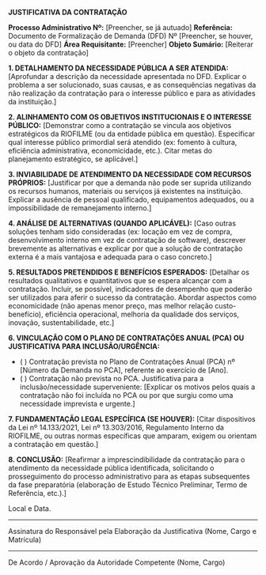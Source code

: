 **JUSTIFICATIVA DA CONTRATAÇÃO**

**Processo Administrativo Nº:** [Preencher, se já autuado]
**Referência:** Documento de Formalização de Demanda (DFD) Nº [Preencher, se houver, ou data do DFD]
**Área Requisitante:** [Preencher]
**Objeto Sumário:** [Reiterar o objeto da contratação]

**1. DETALHAMENTO DA NECESSIDADE PÚBLICA A SER ATENDIDA:**
   [Aprofundar a descrição da necessidade apresentada no DFD. Explicar o problema a ser solucionado, suas causas, e as consequências negativas da não realização da contratação para o interesse público e para as atividades da instituição.]

**2. ALINHAMENTO COM OS OBJETIVOS INSTITUCIONAIS E O INTERESSE PÚBLICO:**
   [Demonstrar como a contratação se vincula aos objetivos estratégicos da RIOFILME (ou da entidade pública em questão). Especificar qual interesse público primordial será atendido (ex: fomento à cultura, eficiência administrativa, economicidade, etc.). Citar metas do planejamento estratégico, se aplicável.]

**3. INVIABILIDADE DE ATENDIMENTO DA NECESSIDADE COM RECURSOS PRÓPRIOS:**
   [Justificar por que a demanda não pode ser suprida utilizando os recursos humanos, materiais ou serviços já existentes na instituição. Explicar a ausência de pessoal qualificado, equipamentos adequados, ou a impossibilidade de remanejamento interno.]

**4. ANÁLISE DE ALTERNATIVAS (QUANDO APLICÁVEL):**
   [Caso outras soluções tenham sido consideradas (ex: locação em vez de compra, desenvolvimento interno em vez de contratação de software), descrever brevemente as alternativas e explicar por que a solução de contratação externa é a mais vantajosa e adequada para o caso concreto.]

**5. RESULTADOS PRETENDIDOS E BENEFÍCIOS ESPERADOS:**
   [Detalhar os resultados qualitativos e quantitativos que se espera alcançar com a contratação. Incluir, se possível, indicadores de desempenho que poderão ser utilizados para aferir o sucesso da contratação. Abordar aspectos como economicidade (não apenas menor preço, mas melhor relação custo-benefício), eficiência operacional, melhoria da qualidade dos serviços, inovação, sustentabilidade, etc.]

**6. VINCULAÇÃO COM O PLANO DE CONTRATAÇÕES ANUAL (PCA) OU JUSTIFICATIVA PARA INCLUSÃO/URGÊNCIA:**
   - ( ) Contratação prevista no Plano de Contratações Anual (PCA) nº [Número da Demanda no PCA], referente ao exercício de [Ano].
   - ( ) Contratação não prevista no PCA. Justificativa para a inclusão/necessidade superveniente: [Explicar os motivos pelos quais a contratação não foi incluída no PCA ou por que surgiu como uma necessidade imprevista e urgente.]

**7. FUNDAMENTAÇÃO LEGAL ESPECÍFICA (SE HOUVER):**
   [Citar dispositivos da Lei nº 14.133/2021, Lei nº 13.303/2016, Regulamento Interno da RIOFILME, ou outras normas específicas que amparam, exigem ou orientam a contratação em questão.]

**8. CONCLUSÃO:**
   [Reafirmar a imprescindibilidade da contratação para o atendimento da necessidade pública identificada, solicitando o prosseguimento do processo administrativo para as etapas subsequentes da fase preparatória (elaboração de Estudo Técnico Preliminar, Termo de Referência, etc.).]

Local e Data.

_________________________________________
Assinatura do Responsável pela Elaboração da Justificativa
(Nome, Cargo e Matrícula)

_________________________________________
De Acordo / Aprovação da Autoridade Competente
(Nome, Cargo)

